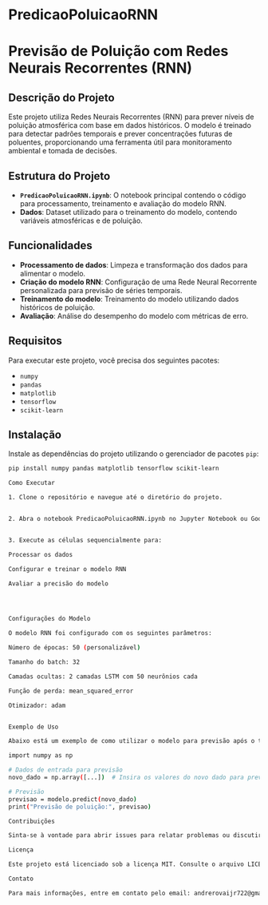 # PredicaoPoluicaoRNN

# Previsão de Poluição com Redes Neurais Recorrentes (RNN)

## Descrição do Projeto

Este projeto utiliza Redes Neurais Recorrentes (RNN) para prever níveis de poluição atmosférica com base em dados históricos. O modelo é treinado para detectar padrões temporais e prever concentrações futuras de poluentes, proporcionando uma ferramenta útil para monitoramento ambiental e tomada de decisões.

## Estrutura do Projeto

- **`PredicaoPoluicaoRNN.ipynb`**: O notebook principal contendo o código para processamento, treinamento e avaliação do modelo RNN.
- **Dados**: Dataset utilizado para o treinamento do modelo, contendo variáveis atmosféricas e de poluição.
  
## Funcionalidades

- **Processamento de dados**: Limpeza e transformação dos dados para alimentar o modelo.
- **Criação do modelo RNN**: Configuração de uma Rede Neural Recorrente personalizada para previsão de séries temporais.
- **Treinamento do modelo**: Treinamento do modelo utilizando dados históricos de poluição.
- **Avaliação**: Análise do desempenho do modelo com métricas de erro.

## Requisitos

Para executar este projeto, você precisa dos seguintes pacotes:

- `numpy`
- `pandas`
- `matplotlib`
- `tensorflow`
- `scikit-learn`

## Instalação

Instale as dependências do projeto utilizando o gerenciador de pacotes `pip`:

```bash
pip install numpy pandas matplotlib tensorflow scikit-learn

Como Executar

1. Clone o repositório e navegue até o diretório do projeto.


2. Abra o notebook PredicaoPoluicaoRNN.ipynb no Jupyter Notebook ou Google Colab.


3. Execute as células sequencialmente para:

Processar os dados

Configurar e treinar o modelo RNN

Avaliar a precisão do modelo




Configurações do Modelo

O modelo RNN foi configurado com os seguintes parâmetros:

Número de épocas: 50 (personalizável)

Tamanho do batch: 32

Camadas ocultas: 2 camadas LSTM com 50 neurônios cada

Função de perda: mean_squared_error

Otimizador: adam


Exemplo de Uso

Abaixo está um exemplo de como utilizar o modelo para previsão após o treinamento:

import numpy as np

# Dados de entrada para previsão
novo_dado = np.array([...])  # Insira os valores do novo dado para previsão

# Previsão
previsao = modelo.predict(novo_dado)
print("Previsão de poluição:", previsao)

Contribuições

Sinta-se à vontade para abrir issues para relatar problemas ou discutir melhorias. Contribuições são bem-vindas através de pull requests.

Licença

Este projeto está licenciado sob a licença MIT. Consulte o arquivo LICENSE para obter mais detalhes.

Contato

Para mais informações, entre em contato pelo email: andrerovaijr722@gmail.com



